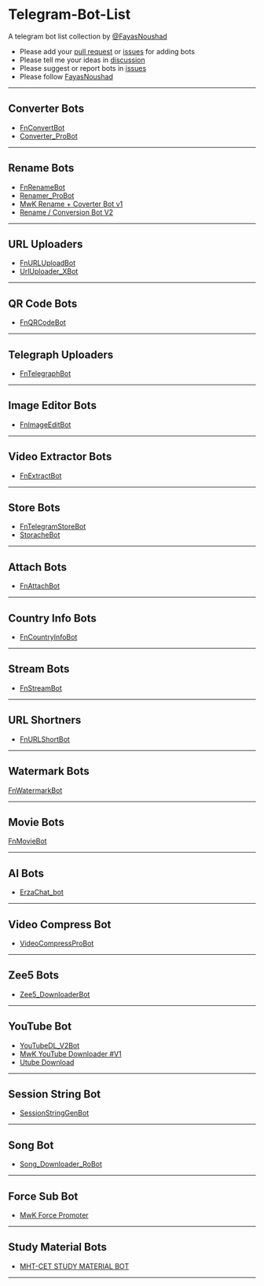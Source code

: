 # Telegram-Bot-List

A telegram bot list collection by [@FayasNoushad](https://github.com/FayasNoushad)

- Please add your [pull request](https://github.com/FayasNoushad/Telegram-Bot-List/pulls) or [issues](https://github.com/FayasNoushad/Telegram-Bot-List/issues) for adding bots 
- Please tell me your ideas in [discussion](https://github.com/FayasNoushad/Telegram-Bot-List/discussions)
- Please suggest or report bots in [issues](https://github.com/FayasNoushad/Telegram-Bot-List/issues)
- Please follow [FayasNoushad](https://github.com/FayasNoushad)

---

## Converter Bots

- [FnConvertBot](https://telegram.me/FnConvertBot)
- [Converter_ProBot](https://t.me/Converter_ProBot)

---

## Rename Bots

- [FnRenameBot](https://telegram.me/FnRenameBot)
- [Renamer_ProBot](https://t.ME/Renamer_ProBot)
- [MwK Rename + Coverter Bot v1](https://t.me/mwk_renamebot)
- [Rename / Conversion Bot V2](https://t.me/mwk_rename2bot)

---

## URL Uploaders

- [FnURLUploadBot](https://telegram.me/FnURLUploadBot)
- [UrlUploader_XBot](https://t.me/UrlUploader_XBot)

---

## QR Code Bots

- [FnQRCodeBot](https://telegram.me/FnQRCodeBot)

---

## Telegraph Uploaders

- [FnTelegraphBot](https://telegram.me/FnTelegraphBot)

---

## Image Editor Bots 

- [FnImageEditBot](https://telegram.me/FnImageEditBot)

---

## Video Extractor Bots 

- [FnExtractBot](https://telegram.me/FnExtractBot)

---

## Store Bots

- [FnTelegramStoreBot](https://telegram.me/FnTelegramStoreBot)
- [StoracheBot](https://telegram.me/StoracheBot)

---

## Attach Bots

- [FnAttachBot](https://telegram.me/FnAttachBot)

---

## Country Info Bots

- [FnCountryInfoBot](https://telegram.me/FnCountryInfoBot)

---

## Stream Bots

- [FnStreamBot](https://telegram.me/FnStreamBot)

---

## URL Shortners

- [FnURLShortBot](https://telegram.me/FnURLShortBot)

---

## Watermark Bots

[FnWatermarkBot](https://telegram.me/FnWatermarkBot)

---

## Movie Bots 

[FnMovieBot](https://telegram.me/FnMovieBot)

---

## AI Bots

- [ErzaChat_bot](https://telegram.me/ErzaChat_bot)

---

## Video Compress Bot

- [VideoCompressProBot](https://t.me/VideoCompressProBot)

---

## Zee5 Bots

- [Zee5_DownloaderBot](https://t.ME/Zee5_DownloaderBot)

---

## YouTube Bot

- [YouTubeDL_V2Bot](https://t.me/YouTubeDL_V2Bot)
- [MwK YouTube Downloader #V1](https://t.me/mwk_youtubebot)
- [Utube Download](https://telegram.me/Utube_downloadbot)

---

## Session String Bot

- [SessionStringGenBot](https://t.me/SessionStringGenBoT)

---

## Song Bot

- [Song_Downloader_RoBot](https://t.me/Song_Downloader_RoBot)

---

## Force Sub Bot

- [MwK Force Promoter](https://t.me/mwk_promoterbot)

---

## Study Material Bots

- [MHT-CET STUDY MATERIAL BOT](https://t.me/MhtCetMaterialsBot)

---
